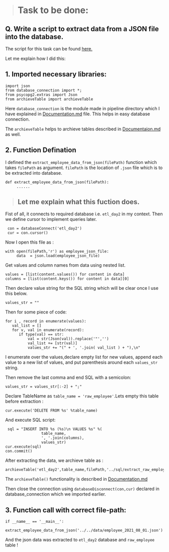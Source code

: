 > # Task to be done:
## Q. Write a script to extract data from a JSON file into the database.

The script for this task can be found [here.](https://github.com/Saphall/Leapfrog_Data-Engineering_Assignments/blob/Day3_Assignment/Week3/Day2/src/pipeline/extract_employee_data_from_json.py)

Let me explain how I did this:

## 1. Imported necessary libraries:
```
import json
from database_connection import *;
from psycopg2.extras import Json
from archieveTable import archieveTable
```

Here `database_connection` is the module made in pipeline directory which I have explained in [Documentation.md](https://github.com/Saphall/Leapfrog_Data-Engineering_Assignments/blob/Day3_Assignment/Week3/Day2/docs/Documentation.md) file. This helps in easy database connection.

The `archieveTable` helps to archieve tables described in [Documentaion.md](https://github.com/Saphall/Leapfrog_Data-Engineering_Assignments/blob/Day3_Assignment/Week3/Day2/docs/Documentation.md) as well.

## 2. Function Defination 
I defined the `extract_employee_data_from_json(filePath)` function which takes `filePath` as argument. `filePath` is the location of `.json` file which is to be extracted into database.
```
def extract_employee_data_from_json(filePath):
     ......
```
> ## Let me explain what this fuction does.

Fist of all, it connects to required database i.e. `etl_day2` in my context. Then we define cursor to implement queries later.
```
 con = databaseConnect('etl_day2')
 cur = con.cursor()
```

Now I open this file as :
```
with open(filePath,'r') as employee_json_file:
     data  = json.load(employee_json_file)
```

Get values and column names from data using nested list.
```
values = [list(content.values()) for content in data]
columns = [list(content.keys()) for content in data][0]
```

Then declare value string for the SQL string which will be clear once I use this below.
```
values_str = ""
``` 
Then for some piece of code:
```
for i , record in enumerate(values):
   val_list = []
   for v, val in enumerate(record):
      if type(val) == str:
          val = str(Json(val)).replace('"','')
          val_list += [str(val)]
          values_str += "(" + ', '.join( val_list ) + "),\n"
```
I enumerate over the values,declare empty list for new values, append each value to a new list of values, and put parenthesis around each `values_str` string.

Then remove the last comma and end SQL with a semicolon:
```
values_str = values_str[:-2] + ";"
```

Declare TableName as `table_name = 'raw_employee'`.Lets empty this table before extraction :
```
cur.execute('DELETE FROM %s' %table_name)
```

And execute SQL script:
```
 sql = "INSERT INTO %s (%s)\n VALUES %s" %(
                table_name,
                ', '.join(columns),
                values_str)
cur.execute(sql)
con.commit()
```
After extracting the data, we archieve table as :
```
archieveTable('etl_day2',table_name,filePath,'../sql/extract_raw_employee_archieve.sql')
```
The `archieveTable()` functionality is described in [Documentation.md](https://github.com/Saphall/Leapfrog_Data-Engineering_Assignments/blob/Day3_Assignment/Week3/Day2/docs/Documentation.md)


Then close the connection using `databaseDisconnect(con,cur)` declared in database_connection which we imported earlier.

## 3. Function call with correct file-path:
```
if __name__ == '__main__':
    extract_employee_data_from_json('../../data/employee_2021_08_01.json')
```
And the json data was extracted to `etl_day2` database and `raw_employee` table !




